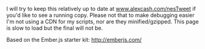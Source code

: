 I will try to keep this relatively up to date at www.alexcash.com/nesTweet if you'd like to see a running copy. Please not that to make debugging easier I'm not using a CDN for my scripts, nor are they minified/gzipped. This page is slow to load but the final will not be.

Based on the Ember.js starter kit: http://emberjs.com/